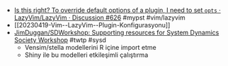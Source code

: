 - [Is this right? To override default options of a plugin, I need to set `opts` · LazyVim/LazyVim · Discussion #626](https://github.com/LazyVim/LazyVim/discussions/626) #mypst #vim/lazyvim
- [[20230419-Vim--LazyVim--Plugin-Konfigurasyonu]]
- [JimDuggan/SDWorkshop: Supporting resources for System Dynamics Society Workshop](https://github.com/JimDuggan/SDWorkshop) #twtp #sysd
	- Vensim/stella modellerini R içine import etme
	- Shiny ile bu modelleri etkileşimli çalıştırma
